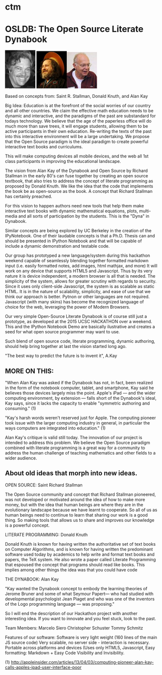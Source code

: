# ctm
# OSLDB: The Open Source Literate Dynabook
<span><img width=100px src="alankay.png"> <img width=100px src="rstallman.png"><img width=100px src="dknuth.png"></span>

Based on concepts from: Saint R. Stallman, Donald Knuth, and Alan Kay

Big Idea: Education is at the forefront of the social worries of our country
and all other countries.  We claim the effective math education needs to 
be dynamic and interactive, and the paradigms of the past are substandard for
todays technology.  We believe that the age of the paperless office will do 
much more than save trees, it will engage students, allowing them to be active 
participants in their own education.  Re-writing the texts of the past into 
this interactive environment will be a large undertaking.  We propose that the
Open Source paradigm is the ideal paradigm to create powerful interactive 
text books and curriculums.

This will make computing devices all mobile devices, and the web all 1st class
participants in improving the educational landscape.

The vision from Alan Kay of the Dynabook and Open Source by Richard
Stallman in the early 80's can fuse together by creating an open source
textbook, that also tries to address the concept of literate programming
as proposed by Donald Knuth.  We like the idea that the code that implements
the book be as open-source as the book.  A concept that Richard Stallman
has certainly preached.

For this vision to happen authors need new tools that help them make interactive
text books with dynamic mathematical equations, plots, multi-media and
all sorts of participation by the students.  This is the "Dyna" in Dynabook.

Similar concepts are being explored by UC Berkeley in the creation of the
IPyNotebook.  One of their laudable concepts is that a Ph.D. Thesis can and 
should be presented in IPython Notebook and that will be capable of include a 
dynamic demonstration and testable code.

Our group has prototyped a new language/system during this hackathon weekend 
capable of seamlessly blending together formatted markdown input (i.e. easily
formatted notes, add images, html mathjax, and more)  It will work on any
device that supports HTML5 and Javascript.  Thus by its very nature it is 
device independent, a modern browser is all that is needed.   The simplicity 
of the system, allows for greater scrutiny with regards to security. Since
it uses only client-side Javascript, the system is as scalable as static HTML.
It is in the nature of scalability, simplicity, and ease of use that we think
our approach is better.  Pytnon or other languages are not required. Javascript
(with many skins) has become the recognized language of choice for the web, 
leveraging the power of Modern Browsers.

Our very simple Open-Source Literate Dynabook is of course still just a prototype,
as developed at the 2015 UCSC HACKATHON over a weekend.  This and the IPython
Notebook Demo are basically ilustrative and creates a seed for what open source
programmer may want to use.

Such blend of open source code, literate programming, dynamic authoring, 
should help bring together at last the vision started long ago.

"The best way to predict the future is to invent it", A.Kay

MORE ON THIS:
-------------
"When Alan Kay was asked if the Dynabook has not, in fact, been realized in
the form of the notebook computer, tablet, and smartphone, Kay said he
believes those devices largely miss the point.   Apple's iPad — and the wider 
computing environment, by extension — falls short of the Dynabook's ideal, 
Kay says, since it lacks the capacity to enable "symmetric authoring and consuming." (1)

"Kay's harsh words weren't reserved just for Apple. The computing pioneer took
issue with the larger computing industry in general, in particular the ways
computers are integrated into education." (1)

Alan Kay's critique is valid still today.  The innovation of our project is
intended to address this problem.  We believe the Open Source paradigm combined
with literate programming is a great way for a community to address the human 
challenge of teaching mathematics and other fields to a wider audience.

About old ideas that morph into new ideas.
------------------------------------------

OPEN SOURCE: Saint Richard Stallman 

The Open Source community and concept that Richard Stallman pioneered, was not
developed or motivated around the idea of how to make more money, but with the
idea that human beings are where they are in the evolutionary landscape because 
we have learnt to cooperate.   So all of us as human beings need to continue
to learn that sharing our work is a good thing.  So making tools that allows us
to share and improves our knowledge is a powerful concept. 

LITERATE PROGRAMMING: Donald Knuth

Donald Knuth is known for having written the authoritative set of text books
on Computer Algorithms, and is known for having written the predominant software 
used today by academics to help write and format text books and papers, the 
TeX system.  He also wrote a paper called Literate Programming that espoused 
the concept that programs should read like books.  This implies among other 
things the idea was that you could have code 

THE DYNABOOK: Alan Kay

"Kay wanted the Dynabook concept to embody the learning theories of Jerome Bruner 
and some of what Seymour Papert— who had studied with developmental psychologist 
Jean Piaget and who was one of the inventors of the Logo programming language — 
was proposing."

So I will end the description of our Hackathon project with another interesting
idea.   If you want to innovate and you feel stuck, look to the past. 


Team Members:
Marcelo Siero
Christopher Schuster
Tommy Schmitz

Features of our software:
Software is very light weight (160 lines of the main JS source code)
Very scalable, no server side - interaction is necessary.
Portable across platforms and devices (Uses only HTML5, Javascript, 
Easy formatting: Markdown + Easy Code Visibility and Invisibility.

(1) http://appleinsider.com/articles/13/04/03/computing-pioneer-alan-kay-calls-apples-ipad-user-interface-poor


